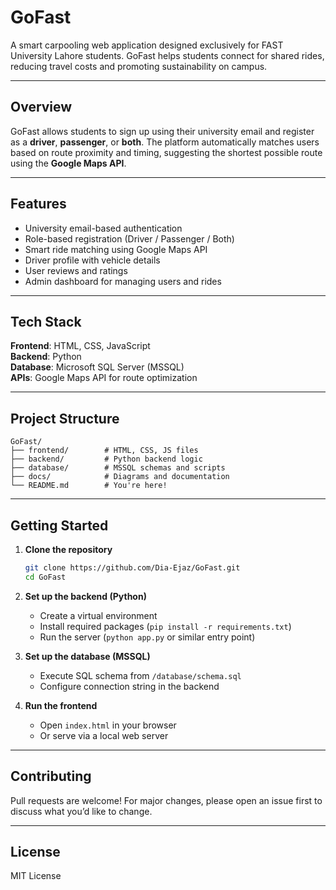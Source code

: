 # GoFast
A smart carpooling web application designed exclusively for FAST University Lahore students. GoFast helps students connect for shared rides, reducing travel costs and promoting sustainability on campus.

---

## Overview
GoFast allows students to sign up using their university email and register as a **driver**, **passenger**, or **both**. The platform automatically matches users based on route proximity and timing, suggesting the shortest possible route using the **Google Maps API**.

---

## Features
- University email-based authentication  
- Role-based registration (Driver / Passenger / Both)  
- Smart ride matching using Google Maps API  
- Driver profile with vehicle details  
- User reviews and ratings  
- Admin dashboard for managing users and rides  

---

## Tech Stack
**Frontend**: HTML, CSS, JavaScript  
**Backend**: Python  
**Database**: Microsoft SQL Server (MSSQL)  
**APIs**: Google Maps API for route optimization

---

## Project Structure
```
GoFast/
├── frontend/        # HTML, CSS, JS files
├── backend/         # Python backend logic
├── database/        # MSSQL schemas and scripts
├── docs/            # Diagrams and documentation
└── README.md        # You're here!
```

---

## Getting Started

1. **Clone the repository**  
   ```bash
   git clone https://github.com/Dia-Ejaz/GoFast.git
   cd GoFast
   ```

2. **Set up the backend (Python)**  
   - Create a virtual environment  
   - Install required packages (`pip install -r requirements.txt`)  
   - Run the server (`python app.py` or similar entry point)

3. **Set up the database (MSSQL)**  
   - Execute SQL schema from `/database/schema.sql`  
   - Configure connection string in the backend

4. **Run the frontend**  
   - Open `index.html` in your browser  
   - Or serve via a local web server

---

## Contributing
Pull requests are welcome! For major changes, please open an issue first to discuss what you’d like to change.

---

## License
MIT License
